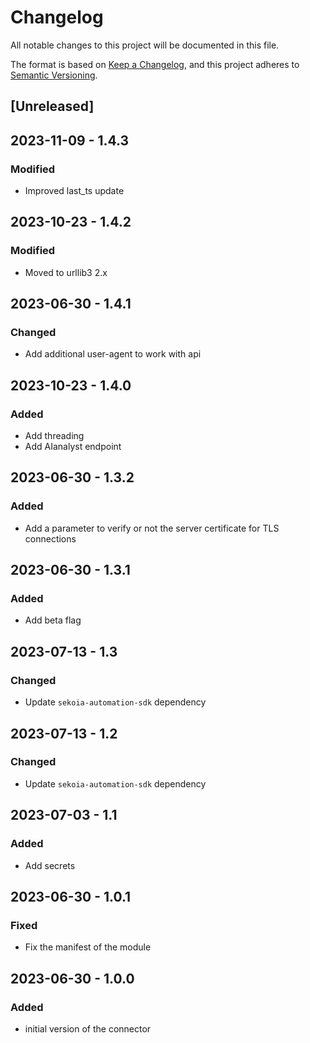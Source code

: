 # Changelog

All notable changes to this project will be documented in this file.

The format is based on [Keep a Changelog](https://keepachangelog.com/en/1.0.0/),
and this project adheres to [Semantic Versioning](https://semver.org/spec/v2.0.0.html).

## [Unreleased]

## 2023-11-09 - 1.4.3

### Modified

- Improved last_ts update

## 2023-10-23 - 1.4.2

### Modified

- Moved to urllib3 2.x 

## 2023-06-30 - 1.4.1

### Changed

- Add additional user-agent to work with api

## 2023-10-23 - 1.4.0

### Added

- Add threading
- Add AIanalyst endpoint

## 2023-06-30 - 1.3.2

### Added

- Add a parameter to verify or not the server certificate for TLS connections

## 2023-06-30 - 1.3.1

### Added

- Add beta flag

## 2023-07-13 - 1.3

### Changed

- Update `sekoia-automation-sdk` dependency

## 2023-07-13 - 1.2

### Changed

- Update `sekoia-automation-sdk` dependency

## 2023-07-03 - 1.1

### Added

- Add secrets

## 2023-06-30 - 1.0.1

### Fixed

- Fix the manifest of the module

## 2023-06-30 - 1.0.0

### Added

- initial version of the connector

